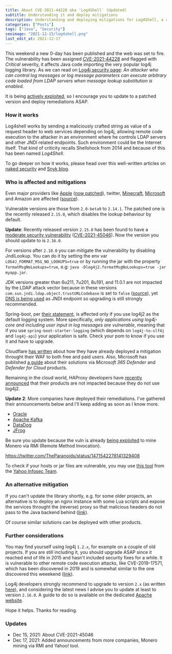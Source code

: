 ```yaml
---
title: About CVE-2021-44228 aka 'Log4Shell' (Updated)
subtitle: Understanding it and deploy mitigations
description: Understanding and deploying mitigations for Log4Shell, a critical Apache Log4j vulnerability
categories: ["Posts"]
tags: ["Java", "Security"]
seoimage: "2021-12-15/log4shell.png"
last_edit_at: 2021-12-17
---
```


This weekend a new 0-day has been published and the web was set to fire. The vulnerability has been assigned [CVE-2021-44228](https://cve.mitre.org/cgi-bin/cvename.cgi?name=CVE-2021-44228) and flagged with *Critical* severity, it affects Java code importing the very popular log4j logging library. As we can read on [Log4j security page](https://logging.apache.org/log4j/2.x/security.html): *An attacker who can control log messages or log message parameters can execute arbitrary code loaded from LDAP servers when message lookup substitution is enabled*.

It is being [actively exploited](https://blog.cloudflare.com/actual-cve-2021-44228-payloads-captured-in-the-wild/), so I encourage you to update to a patched version and deploy remediations ASAP.

### How it works

Log4shell works by sending a maliciously crafted string as value of a request header to web services depending on log4j, allowing remote code execution to the attacker in an environment where he controls LDAP servers and other JNDI related endpoints. Such environment could be the Internet itself. That kind of criticity recalls Shellshock from 2014 and because of this has been named *Log4Shell*.

To go deeper on how it works, please head over this well-written articles on [naked security](https://nakedsecurity.sophos.com/2021/12/13/log4shell-explained-how-it-works-why-you-need-to-know-and-how-to-fix-it/) and [Snyk blog](https://snyk.io/blog/log4j-rce-log4shell-vulnerability-cve-2021-4428/).

### Who is affected and mitigations

Even major providers like [Apple](https://www.lunasec.io/docs/blog/log4j-zero-day/) ([now patched](https://eclecticlight.co/2021/12/12/last-week-on-my-mac-when-the-internet-caught-fire/comment-page-1/)), twitter, [Minecraft](https://mashable.com/article/log4shell-biggest-computer-vulnerability), [Microsoft](https://venturebeat.com/2021/12/12/microsoft-log4j-exploits-extend-past-crypto-mining-to-outright-theft/) and Amazon are affected ([source](https://www.theguardian.com/technology/2021/dec/10/software-flaw-most-critical-vulnerability-log-4-shell)).

Vulnerable versions are those from `2.0-beta9` to `2.14.1`. The patched one is the recently released `2.15.0`, which disables the lookup behaviour by default.

**Update**: Recently released version `2.15.0` has been found to have a [moderate security vulnerability](https://logging.apache.org/log4j/2.x/security.html) ([CVE-2021-45046](https://cve.mitre.org/cgi-bin/cvename.cgi?name=CVE-2021-45046)). Now the version you should update to is `2.16.0`.

For versions after `2.10.0` you can mitigate the vulnerability by disabling JndiLookup. You can do it by setting the env var `LOG4J_FORMAT_MSG_NO_LOOKUPS=true` or by running the jar with the property `formatMsgNoLookups=true`, e.g: `java -Dlog4j2.formatMsgNoLookups=true -jar myapp.jar`.

JDK versions greater than 6u211, 7u201, 8u191, and 11.0.1 are not impacted by the LDAP attack vector because in these versions `com.sun.jndi.ldap.object.trustURLCodebase` is set to `false` ([source](https://www.lunasec.io/docs/blog/log4j-zero-day/)), yet [DNS is being used](https://blog.cloudflare.com/actual-cve-2021-44228-payloads-captured-in-the-wild/) as JNDI endpoint so upgrading is still strongly recommended.

Spring-boot, per [their statement](https://spring.io/blog/2021/12/10/log4j2-vulnerability-and-spring-boot), is affected only if you use log4j2 as the default logging system. More specifically, *only applications using log4j-core and including user input in log messages are vulnerable*, meaning that if you use `spring-boot-starter-logging` (which depends on `log4j-to-slf4j` and `log4j-api`) your application is safe. Check your pom to know if you use it and have to upgrade.

Cloudflare [has written](https://blog.cloudflare.com/cve-2021-44228-log4j-rce-0-day-mitigation/) about how they have already deployed a mitigation throught their WAF to both free and paid users. Also, Microsoft has published [a guide](https://www.microsoft.com/security/blog/2021/12/11/guidance-for-preventing-detecting-and-hunting-for-cve-2021-44228-log4j-2-exploitation/) about their solutions via *Microsoft 365 Defender* and *Defender for Cloud* products.

Remaining in the cloud world, HAProxy developers have [recently announced](https://www.haproxy.com/blog/december-2021-log4shell-mitigation) that their products are not impacted because they do not use log4j2.

**Update 2**: More companies have deployed their remediations. I've gathered their announcements below and I'll keep adding as soon as I know more.

- [Oracle](https://www.oracle.com/security-alerts/alert-cve-2021-44228.html)
- [Apache Kafka](https://kafka.apache.org/cve-list)
- [DataDog](https://www.datadoghq.com/log4j-vulnerability/)
- [JFrog](https://jfrog.com/blog/log4shell-0-day-vulnerability-all-you-need-to-know/)

Be sure you update because the vuln is already [being exploited](https://www.bleepingcomputer.com/news/security/log4j-attackers-switch-to-injecting-monero-miners-via-rmi/) to mine Monero via RMI (Remote Method Invocation).

https://twitter.com/TheParanoids/status/1471542278141329408

To check if your hosts or jar files are vulnerable, you may use [this tool](https://github.com/yahoo/check-log4j) from the [Yahoo Infosec Team](https://twitter.com/TheParanoids).

### An alternative mitigation

If you can't update the library shortly, e.g. for some older projects, an alternative is to deploy an nginx instance with some Lua scripts and expose the services throught the (reverse) proxy so that malicious headers do not pass to the Java backend behind ([link](https://www.infiniroot.com/blog/1155/using-nginx-lua-script-mitigate-log4shell-cve-2021-44228-vulnerability)).

Of course similar solutions can be deployed with other products.

### Further considerations

You may find yourself using log4j `1.2.x`, for example on a couple of old projects. If you are still including it, you should upgrade ASAP since it reached end of life in 2015 and hasn't included security fixes for a while. It is vulnerable to other remote code execution attacks, like CVE-2019-17571, which has been discovered in 2019 and is somewhat similar to the one discovered this weeekend ([link](https://www.cvedetails.com/cve/CVE-2019-17571/)).

Log4j developers strongly recommend to upgrade to version `2.x` (as written [here](https://logging.apache.org/log4j/1.2/)), and considering the latest news I advise you to update at least to version `2.16.0`. A guide to do so is available on the dedicated [Apache website](https://logging.apache.org/log4j/2.x/manual/migration.html).

Hope it helps. Thanks for reading.

### Updates

- Dec 15, 2021: About CVE-2021-45046
- Dec 17, 2021: Added announcements from more companies, Monero mining via RMI and Yahoo! tool.

